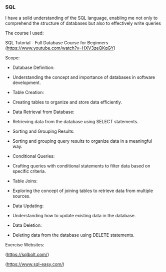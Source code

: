 ### SQL
I have a solid understanding of the SQL language, enabling me not only to comprehend the structure of databases but also to effectively write queries


The course I used:


SQL Tutorial - Full Database Course for Beginners (https://www.youtube.com/watch?v=HXV3zeQKqGY)

Scope:

- Database Definition:

- Understanding the concept and importance of databases in software development.
- Table Creation:
- Creating tables to organize and store data efficiently.
- Data Retrieval from Database:
- Retrieving data from the database using SELECT statements.
- Sorting and Grouping Results:
- Sorting and grouping query results to organize data in a meaningful way.
- Conditional Queries:
- Crafting queries with conditional statements to filter data based on specific criteria.
- Table Joins:
- Exploring the concept of joining tables to retrieve data from multiple sources.
- Data Updating:
- Understanding how to update existing data in the database.
- Data Deletion:
- Deleting data from the database using DELETE statements.


Exercise Websites:

(https://sqlbolt.com/)  

(https://www.sql-easy.com/) 
